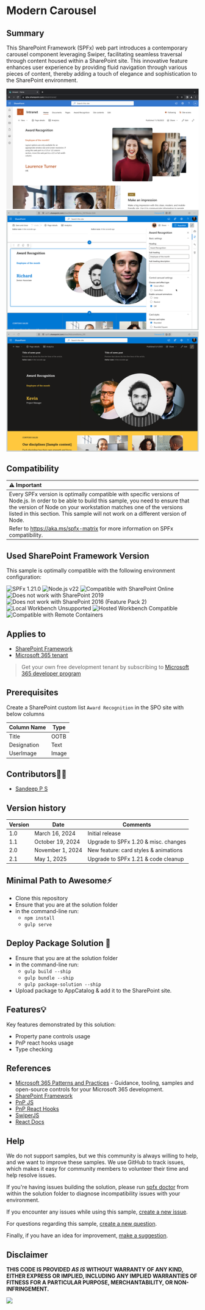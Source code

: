 # Modern Carousel

## Summary

This SharePoint Framework (SPFx) web part introduces a contemporary carousel component leveraging Swiper, facilitating seamless traversal through content housed within a SharePoint site. This innovative feature enhances user experience by providing fluid navigation through various pieces of content, thereby adding a touch of elegance and sophistication to the SharePoint environment.

![Award Recognition](./assets/AwardRecognition.png)
![Award Recognition Property Pane Configuration](./assets/Property_pane_options.png)
![Award Recognition Dark Theme Appearance](./assets/Dark_theme_appearance.png)

## Compatibility

| :warning: Important                                                                                                                                                                                                                                                                                   |
| :---------------------------------------------------------------------------------------------------------------------------------------------------------------------------------------------------------------------------------------------------------------------------------------------------- |
| Every SPFx version is optimally compatible with specific versions of Node.js. In order to be able to build this sample, you need to ensure that the version of Node on your workstation matches one of the versions listed in this section. This sample will not work on a different version of Node. |
| Refer to <https://aka.ms/spfx-matrix> for more information on SPFx compatibility.                                                                                                                                                                                                                     |

## Used SharePoint Framework Version

This sample is optimally compatible with the following environment configuration:

![SPFx 1.21.0](https://img.shields.io/badge/SPFx-1.20.0-green.svg)
![Node.js v22](https://img.shields.io/badge/Node.js-v22-green.svg)
![Compatible with SharePoint Online](https://img.shields.io/badge/SharePoint%20Online-Compatible-green.svg)
![Does not work with SharePoint 2019](https://img.shields.io/badge/SharePoint%20Server%202019-Incompatible-red.svg "SharePoint Server 2019 requires SPFx 1.4.1 or lower")
![Does not work with SharePoint 2016 (Feature Pack 2)](<https://img.shields.io/badge/SharePoint%20Server%202016%20(Feature%20Pack%202)-Incompatible-red.svg> "SharePoint Server 2016 Feature Pack 2 requires SPFx 1.1")
![Local Workbench Unsupported](https://img.shields.io/badge/Local%20Workbench-Unsupported-red.svg "Local workbench is no longer available as of SPFx 1.13 and above")
![Hosted Workbench Compatible](https://img.shields.io/badge/Hosted%20Workbench-Compatible-red.svg)
![Compatible with Remote Containers](https://img.shields.io/badge/Remote%20Containers-Compatible-red.svg)

## Applies to

- [SharePoint Framework](https://aka.ms/spfx)
- [Microsoft 365 tenant](https://docs.microsoft.com/en-us/sharepoint/dev/spfx/set-up-your-developer-tenant)

> Get your own free development tenant by subscribing to [Microsoft 365 developer program](http://aka.ms/o365devprogram)

## Prerequisites

Create a SharePoint custom list `Award Recognition` in the SPO site with below columns

| Column Name | Type  |
| ----------- | ----- |
| Title       | OOTB  |
| Designation | Text  |
| UserImage   | Image |

## Contributors🧑‍💻

- [Sandeep P S](https://github.com/Sandeep-FED)

## Version history

| Version | Date             | Comments                            |
| ------- | ---------------- | ----------------------------------- |
| 1.0     | March 16, 2024   | Initial release                     |
| 1.1     | October 19, 2024 | Upgrade to SPFx 1.20 & misc. changes |
| 2.0     | November 1, 2024 | New feature: card styles & animations |
| 2.1     | May 1, 2025 | Upgrade to SPFx 1.21 & code cleanup |

## Minimal Path to Awesome⚡

- Clone this repository
- Ensure that you are at the solution folder
- in the command-line run:
  - `npm install`
  - `gulp serve`

## Deploy Package Solution 🚀

- Ensure that you are at the solution folder
- in the command-line run:
  - `gulp build --ship`
  - `gulp bundle --ship`
  - `gulp package-solution --ship`
- Upload package to AppCatalog & add it to the SharePoint site.

## Features💡

Key features demonstrated by this solution:

- Property pane controls usage
- PnP react hooks usage
- Type checking

## References

- [Microsoft 365 Patterns and Practices](https://aka.ms/m365pnp) - Guidance, tooling, samples and open-source controls for your Microsoft 365 development.
- [SharePoint Framework](https://docs.microsoft.com/sharepoint/dev/spfx/set-up-your-developer-tenant)
- [PnP JS](https://pnp.github.io/pnpjs/)
- [PnP React Hooks](https://superioone.github.io/pnp-react-hooks/)
- [SwiperJS](https://swiperjs.com)
- [React Docs](https://react.dev/learn)

## Help

We do not support samples, but we this community is always willing to help, and we want to improve these samples. We use GitHub to track issues, which makes it easy for community members to volunteer their time and help resolve issues.

If you're having issues building the solution, please run [spfx doctor](https://pnp.github.io/cli-microsoft365/cmd/spfx/spfx-doctor/) from within the solution folder to diagnose incompatibility issues with your environment.

If you encounter any issues while using this sample, [create a new issue](https://github.com/pnp/sp-dev-fx-webparts/issues/new?assignees=&labels=Needs%3A+Triage+%3Amag%3A%2Ctype%3Abug-suspected%2Csample%3A%20react-feedback-widget&template=bug-report.yml&sample=react-feedback-widget&authors=@Sandeep-FED&title=react-feedback-widget%20-%20).

For questions regarding this sample, [create a new question](https://github.com/pnp/sp-dev-fx-webparts/issues/new?assignees=&labels=Needs%3A+Triage+%3Amag%3A%2Ctype%3Aquestion%2Csample%3A%20react-feedback-widget&template=question.yml&sample=react-feedback-widget&authors=@Sandeep-FED&title=react-feedback-widget%20-%20).

Finally, if you have an idea for improvement, [make a suggestion](https://github.com/pnp/sp-dev-fx-webparts/issues/new?assignees=&labels=Needs%3A+Triage+%3Amag%3A%2Ctype%3Aenhancement%2Csample%3A%20react-feedback-widget&template=question.yml&sample=react-feedback-widget&authors=@Sandeep-FED&title=react-feedback-widget%20-%20).

## Disclaimer

**THIS CODE IS PROVIDED _AS IS_ WITHOUT WARRANTY OF ANY KIND, EITHER EXPRESS OR IMPLIED, INCLUDING ANY IMPLIED WARRANTIES OF FITNESS FOR A PARTICULAR PURPOSE, MERCHANTABILITY, OR NON-INFRINGEMENT.**

<img src="https://m365-visitor-stats.azurewebsites.net/sp-dev-fx-webparts/samples/react-modern-carousel" />
